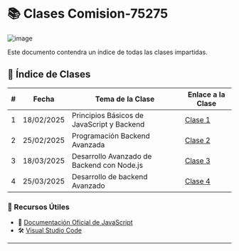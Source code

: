 # 📚 Clases Comision-75275

![image](https://github.com/user-attachments/assets/d01032b3-1c8d-42e2-80f5-920bdef8d947)

Este documento contendra un índice de todas las clases impartidas.

## 📆 Índice de Clases

| #  |   Fecha    |                  Tema de la Clase                              | Enlace a la Clase |
|----|------------|-------------------------------------------------------|-----------------------------------------|
| 1  | 18/02/2025 | Principios Básicos de JavaScript y Backend            | [Clase 1](https://github.com/JerlibGnzlz/Comision-75275/blob/main/01-Principios%20B%C3%A1sicos%20de%20JavaScript%20y%20Backend/practica.js) |
| 2  | 25/02/2025 | Programación Backend Avanzada                         | [Clase 2](https://github.com/JerlibGnzlz/Comision-75275/blob/main/02-Programaci%C3%B3n%20Backend%20Avanzada/practica.js) |
| 3  | 18/03/2025 | Desarrollo Avanzado de Backend con Node.js            | [Clase 3](https://github.com/JerlibGnzlz/Comision-75275/blob/main/03-Desarrollo%20Avanzado%20de%20Backend%20con%20Node.js/practica.js) |
| 4  | 25/03/2025 | Desarrollo de backend Avanzado                        | [Clase 4](https://github.com/JerlibGnzlz/Comision-75275/tree/main/04-Desarrollo%20de%20Backend%20Avanzado) |


### 🎯 Recursos Útiles
- 📌 [Documentación Oficial de JavaScript](https://developer.mozilla.org/es/docs/Web/JavaScript)
- 🛠️ [Visual Studio Code](https://code.visualstudio.com/)

---


